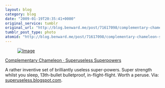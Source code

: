 ```yaml
---
layout: blog
category: blog
date: "2009-01-19T20:35:41+0000"
original_service: tumblr
original_url: "http://blog.benward.me/post/71617098/complementary-chameleon-superuseless"
tumblr_post_type: photo
atomid: "http://blog.benward.me/post/71617098/complementary-chameleon-superuseless"
---
```

<figure class="photo">
  <a href="http://superuseless.blogspot.com/"><img src="http://benward.me/res/tumblr/media/71617098/0.jpg" alt="Image"></a>
</figure>

<a href="http://superuseless.blogspot.com/">Complementary Chameleon · Superuseless Superpowers</a>

A rather inventive set of brilliantly useless super-powers. Super strength whilst you sleep, 13th-bullet bulletproof, in-flight-flight. Worth a peruse.
Via: [superuseless.blogspot.com](http://superuseless.blogspot.com/).